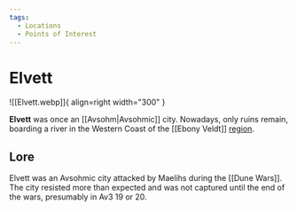 ```yaml
---
tags:
  - Locations
  - Points of Interest
---
```


# Elvett

![[Elvett.webp]]{ align=right width="300" }

**Elvett** was once an [[Avsohm|Avsohmic]] city. Nowadays, only ruins remain, boarding a river in the Western Coast of the [[Ebony Veldt]] [region](/Regions).

## Lore

Elvett was an Avsohmic city attacked by Maelihs during the [[Dune Wars]]. The city resisted more than expected and was not captured until the end of the wars, presumably in Av3 19 or 20.
